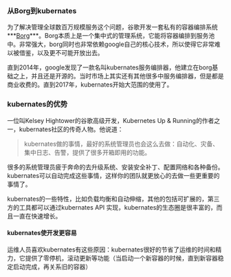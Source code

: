 ### 从Borg到kubernates

为了解决管理全球数百万规模服务这个问题，谷歌开发一套私有的容器编排系统***[Borg](https://github.com/chudingkun/readerBox/blob/master/talk/ops/borg.md)***。Borg本质上是一个集中式的管理系统，它能将容器编排到服务池中。非常强大，borg同时也非常依赖google自己的核心技术，所以使得它非常难以被借鉴，以及更不可能开放出去。

直到2014年，google发现了一款名叫kubernates服务编排器，他建立在borg基础之上，并且还是开源的。当时市场上其实还有其他很多中服务编排器，但是都是商业收费的。直到2017年，kubernates开始大范围的使用了。

### kubernates的优势

一位叫Kelsey Hightower的谷歌高级开发，Kubernetes Up & Running的作者之一，kubernates社区的传奇人物。他说道：

> kubernates做的事情，最好的系统管理员也会这么去做：自动化、灾备、集中日志、告警，提供了很多开箱即用的功能。

很多的系统管理员疲于奔命的去升级系统、安装安全补丁、配置网络和各种备份。kubernates可以自动完成这些事情，这样你的团队就更放心的去做一些更重要的事情了。

kubernates的一些特性，比如负载均衡和自动伸缩，其他的包括可扩展的，第三方的工具都可以通过kubernates API 实现，kubernates的生态圈是很丰富的，而且一直在快速增长。

#### kubernates使开发更容易

运维人员喜欢kubernates有这些原因：kubernates很好的节省了运维的时间和精力，它提供了零停机，滚动更新等功能（当启动一个新容器的时候，直到新容器稳定启动完成，再关系旧的容器）


